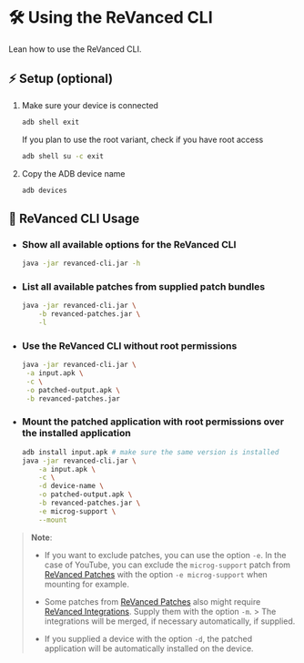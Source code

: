 # 🛠️ Using the ReVanced CLI

Lean how to use the ReVanced CLI.

## ⚡ Setup (optional)

1. Make sure your device is connected

   ```bash
   adb shell exit
   ```

   If you plan to use the root variant, check if you have root access

   ```bash
   adb shell su -c exit
   ```

2. Copy the ADB device name

   ```bash
   adb devices
   ```

## 🔨 ReVanced CLI Usage

- ### Show all available options for the ReVanced CLI

  ```bash
  java -jar revanced-cli.jar -h
  ```

- ### List all available patches from supplied patch bundles

  ```bash
  java -jar revanced-cli.jar \
      -b revanced-patches.jar \
      -l
  ```

- ### Use the ReVanced CLI without root permissions

  ```bash
  java -jar revanced-cli.jar \
   -a input.apk \
   -c \
   -o patched-output.apk \
   -b revanced-patches.jar
  ```

- ### Mount the patched application with root permissions over the installed application

  ```bash
  adb install input.apk # make sure the same version is installed
  java -jar revanced-cli.jar \
      -a input.apk \
      -c \
      -d device-name \
      -o patched-output.apk \
      -b revanced-patches.jar \
      -e microg-support \
      --mount
  ```

> **Note**:
>
> - If you want to exclude patches, you can use the option `-e`. In the case of YouTube, you can exclude
    the `microg-support` patch from [ReVanced Patches](https://github.com/revanced/revanced-patches) with the
    option `-e microg-support` when mounting for example.
>
> - Some patches from [ReVanced Patches](https://github.com/revanced/revanced-patches) also might require
    [ReVanced Integrations](https://github.com/revanced/revanced-integrations). Supply them with the option `-m`.
    > The integrations will be merged, if necessary automatically, if supplied.
>
> - If you supplied a device with the option `-d`, the patched application will be automatically installed on the
    device.
